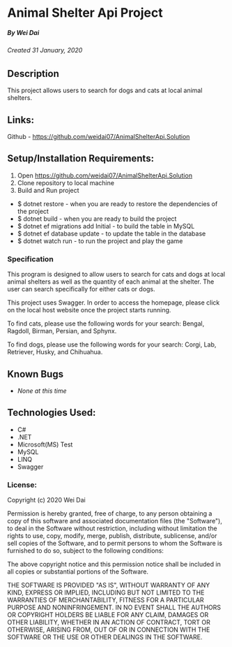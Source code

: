 # Animal Shelter Api Project
##### By Wei Dai
###### Created 31 January, 2020

## Description

This project allows users to search for dogs and cats at local animal shelters. 

## Links:

Github - https://github.com/weidai07/AnimalShelterApi.Solution

## Setup/Installation Requirements:

1. Open https://github.com/weidai07/AnimalShelterApi.Solution
2. Clone repository to local machine 
3. Build and Run project

  - $ dotnet restore - when you are ready to restore the dependencies of the project
  - $ dotnet build - when you are ready to build the project
  - $ dotnet ef migrations add Initial - to build the table in MySQL
  - $ dotnet ef database update - to update the table in the database 
  - $ dotnet watch run - to run the project and play the game 

### Specification

This program is designed to allow users to search for cats and dogs at local animal shelters as well as the quantity of each animal at the shelter. The user can search specifically for either cats or dogs. 

This project uses Swagger. In order to access the homepage, please click on the local host website once the project starts running. 

To find cats, please use the following words for your search: Bengal, Ragdoll, Birman, Persian, and Sphynx.

To find dogs, please use the following words for your search: Corgi, Lab, Retriever, Husky, and Chihuahua. 


## Known Bugs

* _None at this time_

## Technologies Used:

* C#
* .NET
* Microsoft(MS) Test
* MySQL
* LINQ
* Swagger 

### License:

Copyright (c) 2020 Wei Dai

Permission is hereby granted, free of charge, to any person obtaining a copy of this software and associated documentation files (the "Software"), to deal in the Software without restriction, including without limitation the rights to use, copy, modify, merge, publish, distribute, sublicense, and/or sell copies of the Software, and to permit persons to whom the Software is furnished to do so, subject to the following conditions:

The above copyright notice and this permission notice shall be included in all copies or substantial portions of the Software.

THE SOFTWARE IS PROVIDED "AS IS", WITHOUT WARRANTY OF ANY KIND, EXPRESS OR IMPLIED, INCLUDING BUT NOT LIMITED TO THE WARRANTIES OF MERCHANTABILITY, FITNESS FOR A PARTICULAR PURPOSE AND NONINFRINGEMENT. IN NO EVENT SHALL THE AUTHORS OR COPYRIGHT HOLDERS BE LIABLE FOR ANY CLAIM, DAMAGES OR OTHER LIABILITY, WHETHER IN AN ACTION OF CONTRACT, TORT OR OTHERWISE, ARISING FROM, OUT OF OR IN CONNECTION WITH THE SOFTWARE OR THE USE OR OTHER DEALINGS IN THE SOFTWARE.